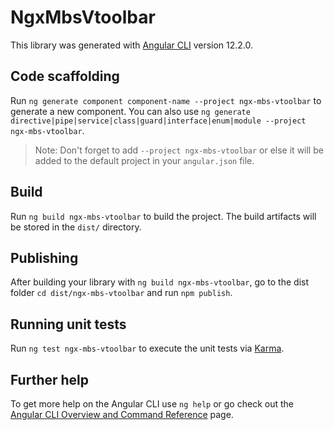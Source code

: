 # NgxMbsVtoolbar

This library was generated with [Angular CLI](https://github.com/angular/angular-cli) version 12.2.0.

## Code scaffolding

Run `ng generate component component-name --project ngx-mbs-vtoolbar` to generate a new component. You can also use `ng generate directive|pipe|service|class|guard|interface|enum|module --project ngx-mbs-vtoolbar`.
> Note: Don't forget to add `--project ngx-mbs-vtoolbar` or else it will be added to the default project in your `angular.json` file. 

## Build

Run `ng build ngx-mbs-vtoolbar` to build the project. The build artifacts will be stored in the `dist/` directory.

## Publishing

After building your library with `ng build ngx-mbs-vtoolbar`, go to the dist folder `cd dist/ngx-mbs-vtoolbar` and run `npm publish`.

## Running unit tests

Run `ng test ngx-mbs-vtoolbar` to execute the unit tests via [Karma](https://karma-runner.github.io).

## Further help

To get more help on the Angular CLI use `ng help` or go check out the [Angular CLI Overview and Command Reference](https://angular.io/cli) page.
